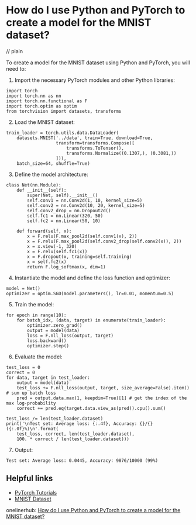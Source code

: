 # How do I use Python and PyTorch to create a model for the MNIST dataset?
// plain

To create a model for the MNIST dataset using Python and PyTorch, you will need to:

1. Import the necessary PyTorch modules and other Python libraries:
```
import torch
import torch.nn as nn
import torch.nn.functional as F
import torch.optim as optim
from torchvision import datasets, transforms
```

2. Load the MNIST dataset:
```
train_loader = torch.utils.data.DataLoader(
    datasets.MNIST('../data', train=True, download=True,
                   transform=transforms.Compose([
                       transforms.ToTensor(),
                       transforms.Normalize((0.1307,), (0.3081,))
                   ])),
    batch_size=64, shuffle=True)
```

3. Define the model architecture:
```
class Net(nn.Module):
    def __init__(self):
        super(Net, self).__init__()
        self.conv1 = nn.Conv2d(1, 10, kernel_size=5)
        self.conv2 = nn.Conv2d(10, 20, kernel_size=5)
        self.conv2_drop = nn.Dropout2d()
        self.fc1 = nn.Linear(320, 50)
        self.fc2 = nn.Linear(50, 10)

    def forward(self, x):
        x = F.relu(F.max_pool2d(self.conv1(x), 2))
        x = F.relu(F.max_pool2d(self.conv2_drop(self.conv2(x)), 2))
        x = x.view(-1, 320)
        x = F.relu(self.fc1(x))
        x = F.dropout(x, training=self.training)
        x = self.fc2(x)
        return F.log_softmax(x, dim=1)
```

4. Instantiate the model and define the loss function and optimizer:
```
model = Net()
optimizer = optim.SGD(model.parameters(), lr=0.01, momentum=0.5)
```

5. Train the model:
```
for epoch in range(10):
    for batch_idx, (data, target) in enumerate(train_loader):
        optimizer.zero_grad()
        output = model(data)
        loss = F.nll_loss(output, target)
        loss.backward()
        optimizer.step()
```

6. Evaluate the model:
```
test_loss = 0
correct = 0
for data, target in test_loader:
    output = model(data)
    test_loss += F.nll_loss(output, target, size_average=False).item() # sum up batch loss
    pred = output.data.max(1, keepdim=True)[1] # get the index of the max log-probability
    correct += pred.eq(target.data.view_as(pred)).cpu().sum()

test_loss /= len(test_loader.dataset)
print('\nTest set: Average loss: {:.4f}, Accuracy: {}/{} ({:.0f}%)\n'.format(
    test_loss, correct, len(test_loader.dataset),
    100. * correct / len(test_loader.dataset)))
```

7. Output:
```
Test set: Average loss: 0.0445, Accuracy: 9876/10000 (99%)
```

## Helpful links
- [PyTorch Tutorials](https://pytorch.org/tutorials/)
- [MNIST Dataset](http://yann.lecun.com/exdb/mnist/)

onelinerhub: [How do I use Python and PyTorch to create a model for the MNIST dataset?](https://onelinerhub.com/python-pytorch/how-do-i-use-python-and-pytorch-to-create-a-model-for-the-mnist-dataset)